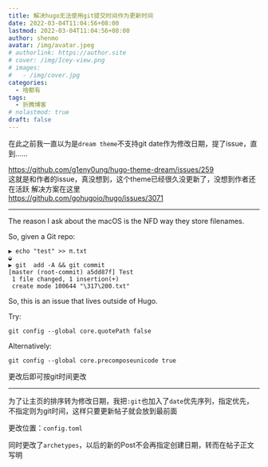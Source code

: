 ```yaml
---
title: 解决hugo无法使用git提交时间作为更新时间
date: 2022-03-04T11:04:56+08:00
lastmod: 2022-03-04T11:04:56+08:00
author: shenmo
avatar: /img/avatar.jpeg
# authorlink: https://author.site
# cover: /img/Icey-view.png
# images:
#   - /img/cover.jpg
categories:
  - 啥都有
tags:
  - 折腾博客
# nolastmod: true
draft: false
---
```


在此之前我一直以为是`dream theme`不支持git date作为修改日期，提了issue，直到......

<!--more-->

https://github.com/g1eny0ung/hugo-theme-dream/issues/259  
这就是和作者的issue，真没想到，这个theme已经很久没更新了，没想到作者还在活跃
解决方案在这里  
https://github.com/gohugoio/hugo/issues/3071

---------

The reason I ask about the macOS is the NFD way they store filenames.

So, given a Git repo:
```
▶ echo "test" >> π.txt                                                                       ◒
▶ git  add -A && git commit
[master (root-commit) a5dd87f] Test
 1 file changed, 1 insertion(+)
 create mode 100644 "\317\200.txt"
```
So, this is an issue that lives outside of Hugo.

Try:

`git config --global core.quotePath false`

Alternatively:

`git config --global core.precomposeunicode true`

更改后即可按git时间更改

---

为了让主页的排序转为修改日期，我把`:git`也加入了`date`优先序列，指定优先，不指定则为git时间，这样只要更新帖子就会放到最前面

更改位置：`config.toml`

同时更改了`archetypes`，以后的新的Post不会再指定创建日期，转而在帖子正文写明